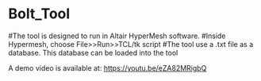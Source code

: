 # Bolt_Tool

#The tool is designed to run in Altair HyperMesh software.
#Inside Hypermesh, choose File>>Run>>TCL/tk script
#The tool use a .txt file as a database. This database can be loaded into the tool

A demo video is available at: https://youtu.be/eZA82MRigbQ
